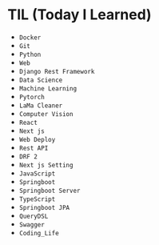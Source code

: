 # TIL (Today I Learned)
- `Docker`
- `Git`
- `Python`
- `Web`
- `Django Rest Framework`
- `Data Science`
- `Machine Learning`
- `Pytorch`
- `LaMa Cleaner`
- `Computer Vision`
- `React`
- `Next js`
- `Web Deploy`
- `Rest API`
- `DRF 2`
- `Next js Setting`
- `JavaScript`
- `Springboot`
- `Springboot Server`
- `TypeScript`
- `Springboot JPA`
- `QueryDSL`
- `Swagger`
- `Coding_Life`